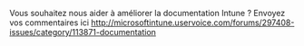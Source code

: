 <Token xmlns:xlink="http://www.w3.org/1999/xlink">Vous souhaitez nous aider à améliorer la documentation Intune ? Envoyez vos commentaires <externalLink>
              <linkText>ici</linkText>
              <linkUri>http://microsoftintune.uservoice.com/forums/297408-issues/category/113871-documentation</linkUri>
       </externalLink>
</Token>


<!--HONumber=Jul16_HO3-->


